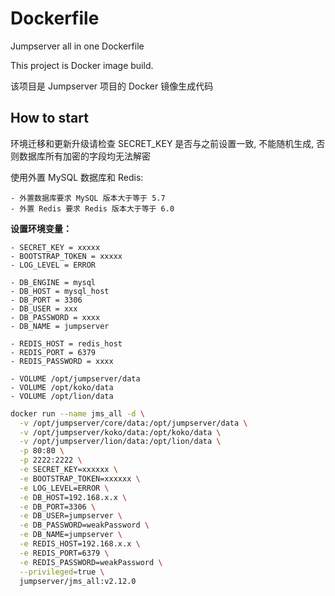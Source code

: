 # Dockerfile

Jumpserver all in one Dockerfile

This project is Docker image build.

该项目是 Jumpserver 项目的 Docker 镜像生成代码

## How to start

环境迁移和更新升级请检查 SECRET_KEY 是否与之前设置一致, 不能随机生成, 否则数据库所有加密的字段均无法解密

使用外置 MySQL 数据库和 Redis:

    - 外置数据库要求 MySQL 版本大于等于 5.7
    - 外置 Redis 要求 Redis 版本大于等于 6.0

**设置环境变量：**

    - SECRET_KEY = xxxxx
    - BOOTSTRAP_TOKEN = xxxxx
    - LOG_LEVEL = ERROR

    - DB_ENGINE = mysql
    - DB_HOST = mysql_host
    - DB_PORT = 3306
    - DB_USER = xxx
    - DB_PASSWORD = xxxx
    - DB_NAME = jumpserver

    - REDIS_HOST = redis_host
    - REDIS_PORT = 6379
    - REDIS_PASSWORD = xxxx

    - VOLUME /opt/jumpserver/data
    - VOLUME /opt/koko/data
    - VOLUME /opt/lion/data


```bash
docker run --name jms_all -d \
  -v /opt/jumpserver/core/data:/opt/jumpserver/data \
  -v /opt/jumpserver/koko/data:/opt/koko/data \
  -v /opt/jumpserver/lion/data:/opt/lion/data \
  -p 80:80 \
  -p 2222:2222 \
  -e SECRET_KEY=xxxxxx \
  -e BOOTSTRAP_TOKEN=xxxxxx \
  -e LOG_LEVEL=ERROR \
  -e DB_HOST=192.168.x.x \
  -e DB_PORT=3306 \
  -e DB_USER=jumpserver \
  -e DB_PASSWORD=weakPassword \
  -e DB_NAME=jumpserver \
  -e REDIS_HOST=192.168.x.x \
  -e REDIS_PORT=6379 \
  -e REDIS_PASSWORD=weakPassword \
  --privileged=true \
  jumpserver/jms_all:v2.12.0
```
